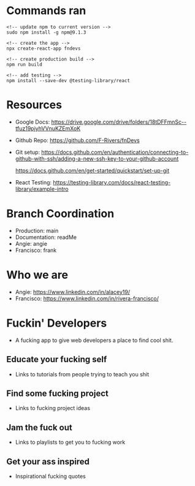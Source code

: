 # Commands ran

```
<!-- update npm to current version -->
sudo npm install -g npm@9.1.3

<!-- create the app -->
npx create-react-app fndevs

<!-- create production build -->
npm run build

<!-- add testing -->
npm install --save-dev @testing-library/react
```

# Resources

- Google Docs:
  https://drive.google.com/drive/folders/18tDFFmnSc--tfuz19pjyhVVnuKZEmXoK

- Github Repo: https://github.com/F-Rivers/fnDevs

- Git setup:
  https://docs.github.com/en/authentication/connecting-to-github-with-ssh/adding-a-new-ssh-key-to-your-github-account

  https://docs.github.com/en/get-started/quickstart/set-up-git

- React Testing:
  https://testing-library.com/docs/react-testing-library/example-intro

# Branch Coordination

- Production: main
- Documentation: readMe
- Angie: angie
- Francisco: frank

# Who we are

- Angie: https://www.linkedin.com/in/alacey19/
- Francisco: https://www.linkedin.com/in/rivera-francisco/

# Fuckin' Developers

- A fucking app to give web developers a place to find cool shit.

## Educate your fucking self

- Links to tutorials from people trying to teach you shit

## Find some fucking project

- Links to fucking project ideas

## Jam the fuck out

- Links to playlists to get you to fucking work

## Get your ass inspired

- Inspirational fucking quotes
